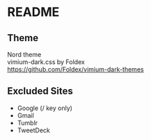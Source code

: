 # README

## Theme

Nord theme  
vimium-dark.css by Foldex  
https://github.com/Foldex/vimium-dark-themes

## Excluded Sites

- Google (/ key only)
- Gmail
- Tumblr
- TweetDeck

